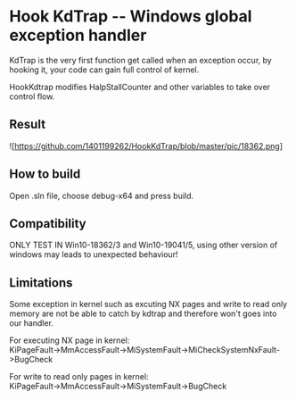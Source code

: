 # Hook KdTrap -- Windows global exception handler

KdTrap is the very first function get called when an exception occur, by hooking it, your code can gain full control of kernel. 

HookKdtrap modifies HalpStallCounter and other variables to take over control flow.  


## Result
![https://github.com/1401199262/HookKdTrap/blob/master/pic/18362.png]

## How to build
Open .sln file, choose debug-x64 and press build. 
  
## Compatibility
ONLY TEST IN Win10-18362/3 and Win10-19041/5, using other version of windows may leads to unexpected behaviour! 
  
## Limitations
Some exception in kernel such as excuting NX pages and write to read only memory are not be able to catch by kdtrap and therefore won't goes into our handler. 
  
For executing NX page in kernel:  
KiPageFault->MmAccessFault->MiSystemFault->MiCheckSystemNxFault->BugCheck 
  
For write to read only pages in kernel:  
KiPageFault->MmAccessFault->MiSystemFault->BugCheck 



